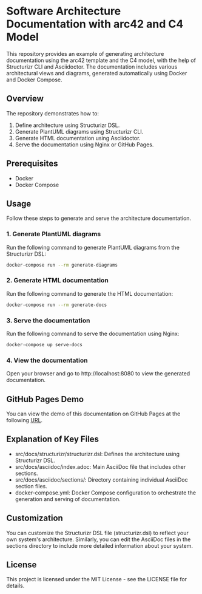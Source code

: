# Software Architecture Documentation with arc42 and C4 Model 

This repository provides an example of generating architecture documentation using the arc42 template and the C4 model, with the help of Structurizr CLI and Asciidoctor. The documentation includes various architectural views and diagrams, generated automatically using Docker and Docker Compose.

## Overview

The repository demonstrates how to:
1. Define architecture using Structurizr DSL.
2. Generate PlantUML diagrams using Structurizr CLI.
3. Generate HTML documentation using Asciidoctor.
4. Serve the documentation using Nginx or GitHub Pages.

## Prerequisites

- Docker
- Docker Compose

## Usage

Follow these steps to generate and serve the architecture documentation.

### 1. Generate PlantUML diagrams

Run the following command to generate PlantUML diagrams from the Structurizr DSL:

```sh
docker-compose run --rm generate-diagrams
```
### 2. Generate HTML documentation
Run the following command to generate the HTML documentation:

````sh
docker-compose run --rm generate-docs
````
### 3. Serve the documentation
Run the following command to serve the documentation using Nginx:

````sh
docker-compose up serve-docs
````

### 4. View the documentation
Open your browser and go to http://localhost:8080 to view the generated documentation.

## GitHub Pages Demo
You can view the demo of this documentation on GitHub Pages at the following [URL](https://<your-github-username>.github.io/<your-repository-name>/).

## Explanation of Key Files
- src/docs/structurizr/structurizr.dsl: Defines the architecture using Structurizr DSL.
- src/docs/asciidoc/index.adoc: Main AsciiDoc file that includes other sections.
- src/docs/asciidoc/sections/: Directory containing individual AsciiDoc section files.
- docker-compose.yml: Docker Compose configuration to orchestrate the generation and serving of documentation.

## Customization
You can customize the Structurizr DSL file (structurizr.dsl) to reflect your own system's architecture. Similarly, you can edit the AsciiDoc files in the sections directory to include more detailed information about your system.

## License

This project is licensed under the MIT License - see the LICENSE file for details.

